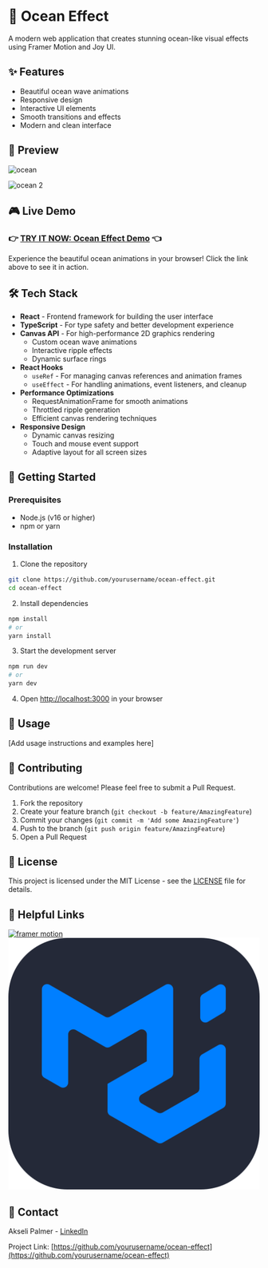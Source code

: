 # 🌊 Ocean Effect

A modern web application that creates stunning ocean-like visual effects using Framer Motion and Joy UI.

## ✨ Features

- Beautiful ocean wave animations
- Responsive design
- Interactive UI elements
- Smooth transitions and effects
- Modern and clean interface

## 📸 Preview

  ![ocean](https://github.com/user-attachments/assets/d7d94087-c939-4475-ac92-89e99cdc0c8d)


  ![ocean 2](https://github.com/user-attachments/assets/8f9c7bed-4620-4aca-9e08-e0bc8c4fb968)



## 🎮 Live Demo

### 👉 [**TRY IT NOW: Ocean Effect Demo**](https://ocean-effect.vercel.app/) 👈

Experience the beautiful ocean animations in your browser! Click the link above to see it in action.

## 🛠️ Tech Stack

- **React** - Frontend framework for building the user interface
- **TypeScript** - For type safety and better development experience
- **Canvas API** - For high-performance 2D graphics rendering
  - Custom ocean wave animations
  - Interactive ripple effects
  - Dynamic surface rings
- **React Hooks**
  - `useRef` - For managing canvas references and animation frames
  - `useEffect` - For handling animations, event listeners, and cleanup
- **Performance Optimizations**
  - RequestAnimationFrame for smooth animations
  - Throttled ripple generation
  - Efficient canvas rendering techniques
- **Responsive Design**
  - Dynamic canvas resizing
  - Touch and mouse event support
  - Adaptive layout for all screen sizes

## 🚀 Getting Started

### Prerequisites

- Node.js (v16 or higher)
- npm or yarn

### Installation

1. Clone the repository

```bash
git clone https://github.com/yourusername/ocean-effect.git
cd ocean-effect
```

2. Install dependencies

```bash
npm install
# or
yarn install
```

3. Start the development server

```bash
npm run dev
# or
yarn dev
```

4. Open [http://localhost:3000](http://localhost:3000) in your browser

## 📝 Usage

[Add usage instructions and examples here]

## 🤝 Contributing

Contributions are welcome! Please feel free to submit a Pull Request.

1. Fork the repository
2. Create your feature branch (`git checkout -b feature/AmazingFeature`)
3. Commit your changes (`git commit -m 'Add some AmazingFeature'`)
4. Push to the branch (`git push origin feature/AmazingFeature`)
5. Open a Pull Request

## 📄 License

This project is licensed under the MIT License - see the [LICENSE](LICENSE) file for details.

## 🔗 Helpful Links

[![framer motion](https://cdn.iconscout.com/icon/free/png-256/free-framer-logo-3609961-3014601.png?f=webp)](https://www.framer.com/motion/)
[![joyui](https://github.com/tandpfun/skill-icons/raw/main/icons/MaterialUI-Dark.svg)](https://mui.com/joy-ui/getting-started/)

## 📧 Contact

Akseli Palmer - [LinkedIn](https://www.linkedin.com/in/akselipalmer/)

Project Link: [https://github.com/yourusername/ocean-effect](https://github.com/yourusername/ocean-effect)
